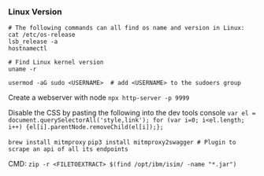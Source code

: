 
### Linux Version
```
# The following commands can all find os name and version in Linux:
cat /etc/os-release
lsb_release -a
hostnamectl

# Find Linux kernel version
uname -r 
```
`usermod -aG sudo <USERNAME>  # add <USERNAME> to the sudoers group` 


Create a webserver with node
`npx http-server -p 9999`


Disable the CSS by pasting the following into the dev tools console
`var el = document.querySelectorAll('style,link'); for (var i=0; i<el.length; i++) {el[i].parentNode.removeChild(el[i]);};`


`brew install mitmproxy`
`pip3 install mitmproxy2swagger # Plugin to scrape an api of all its endpoints`


CMD: `zip -r <FILETOEXTRACT> $(find /opt/ibm/isim/ -name "*.jar")`
